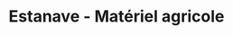 ---
title: "Estanave - Matériel agricole"
url: /avoudrey/estanave-materiel-agricole/
shop: réparation de voitures
---
